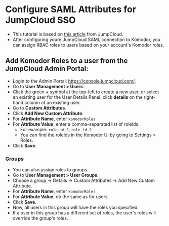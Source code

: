# Configure SAML Attributes for JumpCloud SSO
- This tutorial is based on [this article][1] from JumpCloud.
- After configuring youre JumpCloud SAML connection to Komodor,
  you can assign RBAC roles to users based on your account's Komodor roles.

## Add Komodor Roles to a user from the JumpCloud Admin Portal:
- Login to the Admin Portal: https://console.jumpcloud.com/.
- Go to **User Management > Users**.
- Click the green + symbol at the top-left to create a new user,
  or select an existing user for the User Details Panel. click **details** on the right-hand column of an existing user.
- Go to **Custom Attributes**.
- Click **Add New Custom Attribute**.
- For **Attribute Name**, enter `komodorRoles`
- For **Attribute Value**, enter a comma-separated list of roleIds.
  - For example: `role-id-1,role-id-2`
  - You can find the roleIds in the Komodor UI by going to Settings > Roles.
- Click **Save**.

### Groups
- You can also assign roles to groups.
- Go to **User Management > User Groups**.
- Choose a group -> Details -> Custom Attributes -> Add New Custom Attribute.
- For **Attribute Name**, enter `komodorRoles`
- For **Attribute Value**, do the same as for users
- Click **Save**.
- Now, all users in this group will have the roles you specified.
- If a user in this group has a different set of roles, the user's roles will override the group's roles.

[1]: https://support.jumpcloud.com/support/s/article/custom-user-attributes-2019-08-21-10-36-47
